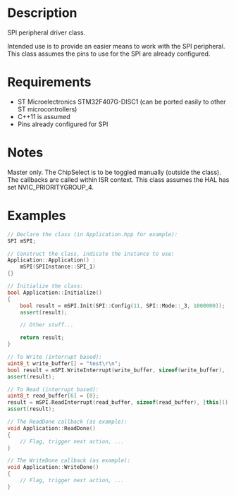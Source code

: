 
# Description
SPI peripheral driver class.

Intended use is to provide an easier means to work with the SPI peripheral. This class assumes the pins to use for the SPI are already configured.

# Requirements
* ST Microelectronics STM32F407G-DISC1 (can be ported easily to other ST microcontrollers)
* C++11 is assumed
* Pins already configured for SPI

# Notes
Master only.
The ChipSelect is to be toggled manually (outside the class).
The callbacks are called within ISR context.
This class assumes the HAL has set NVIC_PRIORITYGROUP_4.
 
# Examples
```cpp
// Declare the class (in Application.hpp for example):
SPI mSPI;

// Construct the class, indicate the instance to use:
Application::Application() :
    mSPI(SPIInstance::SPI_1)
{}

// Initialize the class:
bool Application::Initialize()
{
    bool result = mSPI.Init(SPI::Config(11, SPI::Mode::_3, 1000000));
    assert(result);

    // Other stuff...

    return result;
}

// To Write (interrupt based):
uint8_t write_buffer[] = "test\r\n";
bool result = mSPI.WriteInterrupt(write_buffer, sizeof(write_buffer), [this]() { this->WriteDone(); } );
assert(result);

// To Read (interrupt based):
uint8_t read_buffer[6] = {0};
result = mSPI.ReadInterrupt(read_buffer, sizeof(read_buffer), [this]() { this->ReadDone(); });
assert(result);

// The ReadDone callback (as example):
void Application::ReadDone()
{
    // Flag, trigger next action, ...
}

// The WriteDone callback (as example):
void Application::WriteDone()
{
    // Flag, trigger next action, ...
}
```
